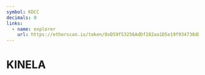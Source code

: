 ```yaml
---
symbol: KDCC
decimals: 0
links:
  - name: explorer
    url: https://etherscan.io/token/0xD59f53256AdDf282aa1D5e19f934738dDC06c5cF
---
```


# KINELA
